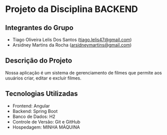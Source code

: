 # Projeto da Disciplina BACKEND 

## Integrantes do Grupo

- Tiago Oliveira Lelis Dos Santos (tiago.lelis47@gmail.com)
- Arsidney Martins da Rocha (arsidneymartins@gmail.com)

## Descrição do Projeto

Nossa aplicação é um sistema de gerenciamento de filmes que permite aos usuários criar, editar e excluir filmes.

## Tecnologias Utilizadas

- Frontend: Angular
- Backend: Spring Boot
- Banco de Dados: H2
- Controle de Versão: Git e GitHub
- Hospedagem: MINHA MÁQUINA
